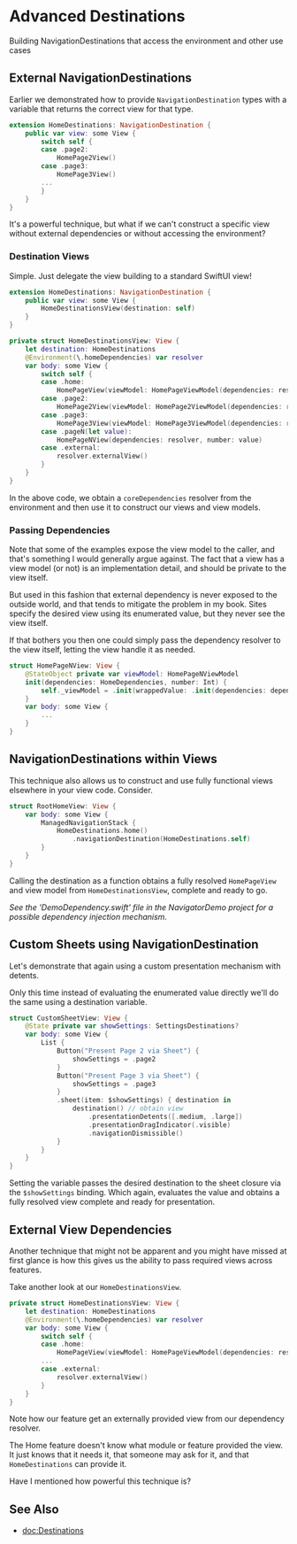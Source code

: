 # Advanced Destinations

Building NavigationDestinations that access the environment and other use cases 

## External NavigationDestinations

Earlier we demonstrated how to provide ``NavigationDestination`` types with a variable that returns the correct view for that type.
```swift
extension HomeDestinations: NavigationDestination {
    public var view: some View {
        switch self {
        case .page2:
            HomePage2View()
        case .page3:
            HomePage3View()
        ...
        }
    }
}
```
It's a powerful technique, but what if we can't construct a specific view without external dependencies or without accessing the environment? 

### Destination Views

Simple. Just delegate the view building to a standard SwiftUI view!
```swift
extension HomeDestinations: NavigationDestination {
    public var view: some View {
        HomeDestinationsView(destination: self)
    }
}

private struct HomeDestinationsView: View {
    let destination: HomeDestinations
    @Environment(\.homeDependencies) var resolver
    var body: some View {
        switch self {
        case .home:
            HomePageView(viewModel: HomePageViewModel(dependencies: resolver))
        case .page2:
            HomePage2View(viewModel: HomePage2ViewModel(dependencies: resolver))
        case .page3:
            HomePage3View(viewModel: HomePage3ViewModel(dependencies: resolver))
        case .pageN(let value):
            HomePageNView(dependencies: resolver, number: value)
        case .external:
            resolver.externalView()
        }
    }
}
```
In the above code, we obtain a `coreDependencies` resolver from the environment and then use it to construct our views
and view models.

### Passing Dependencies

Note that some of the examples expose the view model to the caller, and that's something I would generally argue against. The fact that a view has a view model (or not) is an implementation detail, and should be private to the view itself. 

But used in this fashion that external dependency is never exposed to the outside world, and that tends to mitigate the problem in my book. Sites  specify the desired view using its enumerated value, but they never see the view itself.

If that bothers you then one could simply pass the dependency resolver to the view itself, letting the view handle it as needed.
```swift
struct HomePageNView: View {
    @StateObject private var viewModel: HomePageNViewModel
    init(dependencies: HomeDependencies, number: Int) {
        self._viewModel = .init(wrappedValue: .init(dependencies: dependencies, number: number))
    }
    var body: some View {
        ...
    }
}
```

## NavigationDestinations within Views

This technique also allows us to construct and use fully functional views elsewhere in your view code. Consider.
```swift
struct RootHomeView: View {
    var body: some View {
        ManagedNavigationStack {
            HomeDestinations.home()
                .navigationDestination(HomeDestinations.self)
        }
    }
}
```
Calling the destination as a function obtains a fully resolved `HomePageView` and view model from `HomeDestinationsView`, 
complete and ready to go.

*See the 'DemoDependency.swift' file in the NavigatorDemo project for a possible dependency injection mechanism.*

## Custom Sheets using NavigationDestination
Let's demonstrate that again using a custom presentation mechanism with detents.

Only this time instead of evaluating the enumerated value directly we'll do the same using a destination variable.
```swift
struct CustomSheetView: View {
    @State private var showSettings: SettingsDestinations?
    var body: some View {
        List {
            Button("Present Page 2 via Sheet") {
                showSettings = .page2
            }
            Button("Present Page 3 via Sheet") {
                showSettings = .page3
            }
            .sheet(item: $showSettings) { destination in
                destination() // obtain view
                    .presentationDetents([.medium, .large])
                    .presentationDragIndicator(.visible)
                    .navigationDismissible()
            }
        }
    }
}
```
Setting the variable passes the desired destination to the sheet closure via the `$showSettings` binding. Which again, evaluates the value and obtains a fully resolved view complete and ready for presentation.

## External View Dependencies
Another technique that might not be apparent and you might have missed at first glance is how this gives us the ability to pass required views across features.

Take another look at our `HomeDestinationsView`.
```swift
private struct HomeDestinationsView: View {
    let destination: HomeDestinations
    @Environment(\.homeDependencies) var resolver
    var body: some View {
        switch self {
        case .home:
            HomePageView(viewModel: HomePageViewModel(dependencies: resolver))
        ...
        case .external:
            resolver.externalView()
        }
    }
}
```
Note how our feature get an externally provided view from our dependency resolver. 

The Home feature doesn't know what module or feature provided the view. It just knows that it needs it, that someone may ask for it, and that `HomeDestinations` can provide it.

Have I mentioned how powerful this technique is?

## See Also

- <doc:Destinations>
